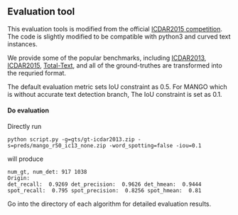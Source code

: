 ## Evaluation toolThis evaluation tools is modified from the official [ICDAR2015 competition](https://rrc.cvc.uab.es/?ch=4). The code is slightly modified to be compatible with python3 and curved text instances.We provide some of the popular benchmarks, including [ICDAR2013](https://rrc.cvc.uab.es/?ch=2), [ICDAR2015](https://rrc.cvc.uab.es/?ch=4), [Total-Text](https://github.com/cs-chan/Total-Text-Dataset), and all of the ground-truthes are transformed into the requried format.The default evaluation metric sets IoU constraint as 0.5.For MANGO which is without accurate text detection branch, The IoU constraint is set as 0.1.#### Do evaluationDirectly run	python script.py -g=gts/gt-icdar2013.zip -s=preds/mango_r50_ic13_none.zip -word_spotting=false -iou=0.1	will produce	num_gt, num_det: 917 1038	Origin:	det_recall:  0.9269 det_precision:  0.9626 det_hmean:  0.9444	spot_recall:  0.795 spot_precision:  0.8256 spot_hmean:  0.81Go into the directory of each algorithm for detailed evaluation results.